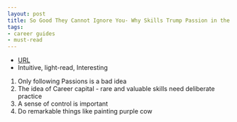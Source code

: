 ```yaml
---
layout: post
title: So Good They Cannot Ignore You- Why Skills Trump Passion in the Quest for Work You Love
tags:
- career guides
- must-read
---
```



- [URL](https://www.amazon.com/Good-They-Cant-Ignore-You-ebook/dp/B0076DDBJ6/ref=tmm_kin_swatch_0?_encoding=UTF8&qid=1497747881&sr=1-1)
- Intuitive, light-read, Interesting

1. Only following Passions is a bad idea
2. The idea of Career capital - rare and valuable skills need deliberate practice
3. A sense of control is important
4. Do remarkable things like painting purple cow
